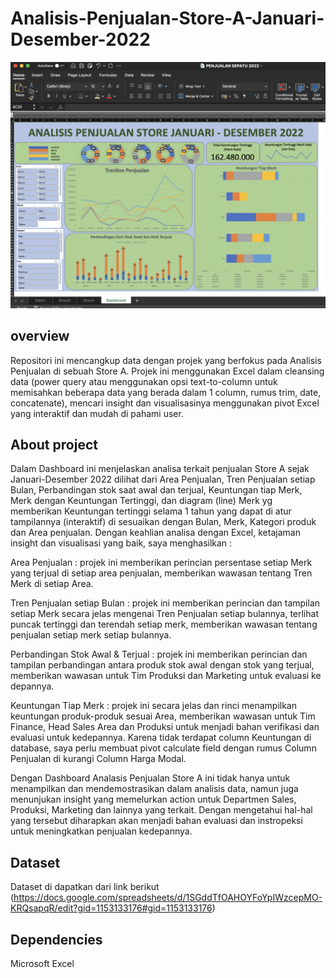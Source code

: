 # Analisis-Penjualan-Store-A-Januari-Desember-2022
![SS Analisis Penjualan Store 2022.png](https://github.com/saquinanoor/Analisis-Penjualan-Store-A-Januari-Desember-2022/blob/main/SS%20Analisis%20Penjualan%20Store%202022.png)


## overview
Repositori ini mencangkup data dengan projek yang berfokus pada Analisis Penjualan di sebuah Store A. Projek ini menggunakan Excel dalam cleansing data (power query atau menggunakan opsi text-to-column untuk memisahkan beberapa data yang berada dalam 1 column, rumus trim, date, concatenate), mencari insight dan visualisasinya menggunakan pivot Excel yang interaktif dan mudah di pahami user.

## About project
Dalam Dashboard ini menjelaskan analisa terkait penjualan Store A sejak Januari-Desember 2022 dilihat dari Area Penjualan, Tren Penjualan setiap Bulan, Perbandingan stok saat awal dan terjual, Keuntungan tiap Merk, Merk dengan Keuntungan Tertinggi, dan diagram (line) Merk yg memberikan Keuntungan tertinggi selama 1 tahun yang dapat di atur tampilannya (interaktif) di sesuaikan dengan Bulan, Merk, Kategori produk dan Area penjualan. Dengan keahlian analisa dengan Excel, ketajaman insight dan visualisasi yang baik, saya menghasilkan :

Area Penjualan : projek ini memberikan perincian persentase setiap Merk yang terjual di setiap area penjualan, memberikan wawasan tentang Tren Merk di setiap Area.

Tren Penjualan setiap Bulan : projek ini memberikan perincian dan tampilan setiap Merk secara jelas mengenai Tren Penjualan setiap bulannya, terlihat puncak tertinggi dan terendah setiap merk, memberikan wawasan tentang penjualan setiap merk setiap bulannya.

Perbandingan Stok Awal & Terjual : projek ini memberikan perincian dan tampilan perbandingan antara produk stok awal dengan stok yang terjual, memberikan wawasan untuk Tim Produksi dan Marketing untuk evaluasi ke depannya.

Keuntungan Tiap Merk : projek ini secara jelas dan rinci menampilkan keuntungan produk-produk sesuai Area, memberikan wawasan untuk Tim Finance, Head Sales Area dan Produksi untuk menjadi bahan verifikasi dan evaluasi untuk kedepannya.
Karena tidak terdapat column Keuntungan di database, saya perlu membuat pivot calculate field dengan rumus Column Penjualan di kurangi Column Harga Modal.

Dengan Dashboard Analasis Penjualan Store A ini tidak hanya untuk menampilkan dan mendemostrasikan dalam analisis data, namun juga menunjukan insight yang memelurkan action untuk Departmen Sales, Produksi, Marketing dan lainnya yang terkait. Dengan mengetahui hal-hal yang tersebut diharapkan akan menjadi bahan evaluasi dan instropeksi untuk meningkatkan penjualan kedepannya. 



## Dataset
Dataset di dapatkan dari link berikut (https://docs.google.com/spreadsheets/d/1SGddTfOAHOYFoYpIWzcepMO-KRQsapqR/edit?gid=1153133176#gid=1153133176)

## Dependencies
Microsoft Excel
